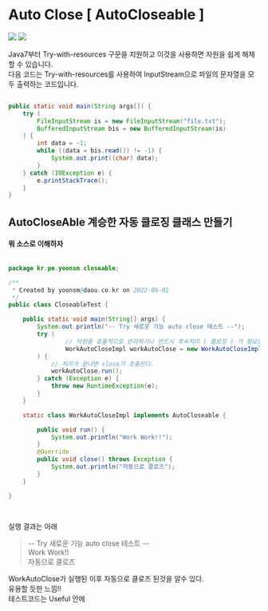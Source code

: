 # Auto Close [ AutoCloseable ]
![](https://img.shields.io/badge/Java-1.7%20version-brightgreen) ![](https://img.shields.io/badge/AutoCloseable-java.util.closeable-orange)

Java7부터 Try-with-resources 구문을 지원하고 이것을 사용하면 자원을 쉽게 해제할 수 있습니다.  
다음 코드는 Try-with-resources를 사용하여 InputStream으로 파일의 문자열을 모두 출력하는 코드입니다. 

```java

public static void main(String args[]) {
    try (
        FileInputStream is = new FileInputStream("file.txt");
        BufferedInputStream bis = new BufferedInputStream(is)
    ) {
        int data = -1;
        while ((data = bis.read()) != -1) {
            System.out.print((char) data);
        }
    } catch (IOException e) {
        e.printStackTrace();
    }
}

```


## AutoCloseAble 계승한 자동 클로징 클래스 만들기 

#### 뭐 소스로 이해하자

``` java

package kr.pe.yoonsm.closeable;

/**
 * Created by yoonsm@daou.co.kr on 2022-09-01
 */
public class CloseableTest {

    public static void main(String[] args) {
        System.out.println("-- Try 새로운 기능 auto close 테스트 --");
        try (
                // 자원을 효율적으로 관리하거나 반드시 후속처리 ( 클로징 ) 가 필요한 경우
                WorkAutoCloseImpl workAutoClose = new WorkAutoCloseImpl();
        ) {
            // 처리가 끝나면 close가 호출된다.
            workAutoClose.run();
        } catch (Exception e) {
            throw new RuntimeException(e);
        }
    }

    static class WorkAutoCloseImpl implements AutoCloseable {

        public void run() {
            System.out.println("Work Work!!");
        }
        @Override
        public void close() throws Exception {
            System.out.println("자동으로 클로즈");
        }
    }

}

           
```

실행 결과는 아래

>
> -- Try 새로운 기능 auto close 테스트 --  
Work Work!!  
자동으로 클로즈  


WorkAutoClose가 실행된 이후 자동으로 클로즈 된것을 알수 있다.  
유용할 듯한 느낌!!  
테스트코드는 Useful 안에  
